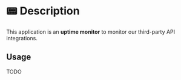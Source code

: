 # 📟 Description

This application is an **uptime monitor** to monitor our third-party API integrations.

## Usage

TODO